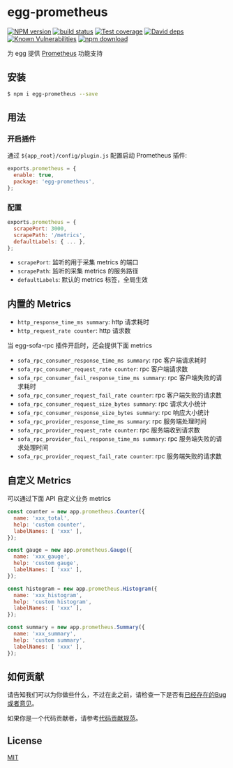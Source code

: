 # egg-prometheus

[![NPM version][npm-image]][npm-url]
[![build status][travis-image]][travis-url]
[![Test coverage][codecov-image]][codecov-url]
[![David deps][david-image]][david-url]
[![Known Vulnerabilities][snyk-image]][snyk-url]
[![npm download][download-image]][download-url]

[npm-image]: https://img.shields.io/npm/v/egg-prometheus.svg?style=flat-square
[npm-url]: https://npmjs.org/package/egg-prometheus
[travis-image]: https://img.shields.io/travis/eggjs/egg-prometheus.svg?style=flat-square
[travis-url]: https://travis-ci.org/eggjs/egg-prometheus
[codecov-image]: https://codecov.io/gh/eggjs/egg-prometheus/branch/master/graph/badge.svg
[codecov-url]: https://codecov.io/gh/eggjs/egg-prometheus
[david-image]: https://img.shields.io/david/eggjs/egg-prometheus.svg?style=flat-square
[david-url]: https://david-dm.org/eggjs/egg-prometheus
[snyk-image]: https://snyk.io/test/npm/egg-prometheus/badge.svg?style=flat-square
[snyk-url]: https://snyk.io/test/npm/egg-prometheus
[download-image]: https://img.shields.io/npm/dm/egg-prometheus.svg?style=flat-square
[download-url]: https://npmjs.org/package/egg-prometheus

为 egg 提供 [Prometheus](https://prometheus.io) 功能支持

## 安装

```bash
$ npm i egg-prometheus --save
```

## 用法

### 开启插件

通过 `${app_root}/config/plugin.js` 配置启动 Prometheus 插件:

```js
exports.prometheus = {
  enable: true,
  package: 'egg-prometheus',
};
```

### 配置

```js
exports.prometheus = {
  scrapePort: 3000,
  scrapePath: '/metrics',
  defaultLabels: { ... },
};
```

- `scrapePort`: 监听的用于采集 metrics 的端口
- `scrapePath`: 监听的采集 metrics 的服务路径
- `defaultLabels`: 默认的 metrics 标签，全局生效

## 内置的 Metrics

- `http_response_time_ms summary`: http 请求耗时
- `http_request_rate counter`: http 请求数

当 egg-sofa-rpc 插件开启时，还会提供下面 metrics
- `sofa_rpc_consumer_response_time_ms summary`: rpc 客户端请求耗时
- `sofa_rpc_consumer_request_rate counter`: rpc 客户端请求数
- `sofa_rpc_consumer_fail_response_time_ms summary`: rpc 客户端失败的请求耗时
- `sofa_rpc_consumer_request_fail_rate counter`: rpc 客户端失败的请求数
- `sofa_rpc_consumer_request_size_bytes summary`: rpc 请求大小统计
- `sofa_rpc_consumer_response_size_bytes summary`: rpc 响应大小统计
- `sofa_rpc_provider_response_time_ms summary`: rpc 服务端处理时间
- `sofa_rpc_provider_request_rate counter`: rpc 服务端收到请求数
- `sofa_rpc_provider_fail_response_time_ms summary`: rpc 服务端失败的请求处理时间
- `sofa_rpc_provider_request_fail_rate counter`: rpc 服务端失败的请求数

## 自定义 Metrics

可以通过下面 API 自定义业务 metrics
```js
const counter = new app.prometheus.Counter({
  name: 'xxx_total',
  help: 'custom counter',
  labelNames: [ 'xxx' ],
});

const gauge = new app.prometheus.Gauge({
  name: 'xxx_gauge',
  help: 'custom gauge',
  labelNames: [ 'xxx' ],
});

const histogram = new app.prometheus.Histogram({
  name: 'xxx_histogram',
  help: 'custom histogram',
  labelNames: [ 'xxx' ],
});

const summary = new app.prometheus.Summary({
  name: 'xxx_summary',
  help: 'custom summary',
  labelNames: [ 'xxx' ],
});
```

## 如何贡献

请告知我们可以为你做些什么，不过在此之前，请检查一下是否有[已经存在的Bug或者意见](https://github.com/eggjs/egg/issues)。

如果你是一个代码贡献者，请参考[代码贡献规范](CONTRIBUTING.md)。

## License

[MIT](LICENSE)
